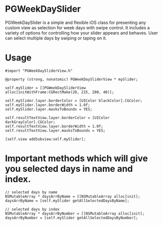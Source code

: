 # PGWeekDaySlider

PGWeekDaySlider is a simple and flexible iOS class for presenting any custom view as selection for week days with swipe control.
It includes a variety of options for controlling how your slider appears and behaves. 
User can select multiple days by swiping or taping on it.

# Usage

    #import "PGWeekDaySliderView.h"
    
    @property (strong, nonatomic) PGWeekDaySliderView * mySlider;

    self.mySlider = [[PGWeekDaySliderView alloc]initWithFrame:CGRectMake(20, 215, 280, 40)];
    
    self.mySlider.layer.borderColor = [UIColor blackColor].CGColor;
    self.mySlider.layer.borderWidth = 1.0f;
    self.mySlider.layer.masksToBounds = YES;
    
    self.resultTextView.layer.borderColor = [UIColor darkGrayColor].CGColor;
    self.resultTextView.layer.borderWidth = 1.0f;
    self.resultTextView.layer.masksToBounds = YES;
    
    [self.view addSubview:self.mySlider];
    
# Important methods which will give you selected days in name and index.
    
    // selected days by name
    NSMutableArray * daysArrByName = [[NSMutableArray alloc]init];
    daysArrByName = [self.mySlider getAllSelectedDaysByName];
    
    // selected days by index
    NSMutableArray * daysArrByNumber = [[NSMutableArray alloc]init];
    daysArrByNumber = [self.mySlider getAllSelectedDaysByNumber];
